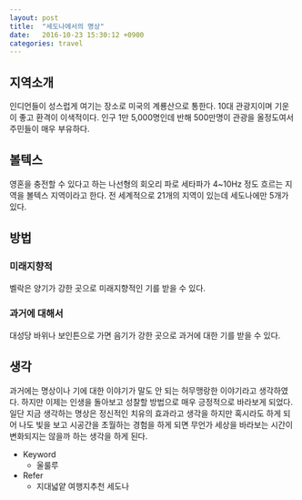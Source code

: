 ```yaml
---
layout: post
title:  "세도나에서의 명상"
date:   2016-10-23 15:30:12 +0900
categories: travel
---
```


## 지역소개

인디언들이 성스럽게 여기는 장소로 미국의 계룡산으로 통한다. 10대 관광지이며 기운이 좋고 환격이 이색적이다.
인구 1만 5,000명인데 반해 500만명이 관광을 올정도여서 주민들이 매우 부유하다.

## 볼텍스

영혼을 충전할 수 있다고 하는 나선형의 회오리 파로 세타파가 4~10Hz 정도 흐르는 지역을 볼텍스 지역이라고 한다.
전 세계적으로 21개의 지역이 있는데 세도나에만 5개가 있다.

## 방법

### 미래지향적

벨락은 양기가 강한 곳으로 미래지향적인 기를 받을 수 있다.

### 과거에 대해서

대성당 바위나 보인튼으로 가면 음기가 강한 곳으로 과거에 대한 기를 받을 수 있다.

## 생각

과거에는 명상이나 기에 대한 이야기가 말도 안 되는 허무맹랑한 이야기라고 생각하였다. 하지만 이제는 인생을 돌아보고 성찰할 방법으로 매우 긍정적으로 바라보게 되었다. 일단 지금 생각하는 명상은 정신적인 치유의 효과라고 생각을 하지만 혹시라도 하게 되어 나도 빛을 보고 시공간을 초월하는 경험을 하게 되면 무언가 세상을 바라보는 시간이 변화되지는 않을까 하는 생각을 하게 된다.


- Keyword
  - 울룰루
- Refer
  - 지대넓얕 여행지추천 세도나

